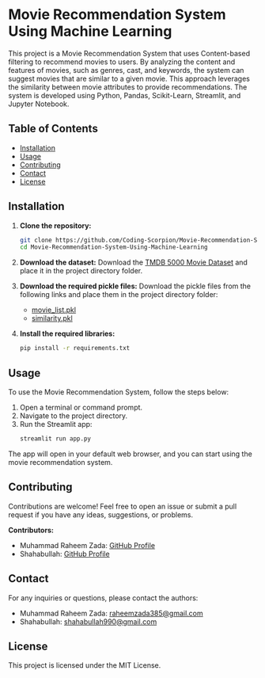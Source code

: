 # Movie Recommendation System Using Machine Learning

This project is a Movie Recommendation System that uses Content-based filtering to recommend movies to users. By analyzing the content and features of movies, such as genres, cast, and keywords, the system can suggest movies that are similar to a given movie. This approach leverages the similarity between movie attributes to provide recommendations. The system is developed using Python, Pandas, Scikit-Learn, Streamlit, and Jupyter Notebook.


## Table of Contents

- [Installation](#installation)
- [Usage](#usage)
- [Contributing](#contributing)
- [Contact](#contact)
- [License](#license)

## Installation

1. **Clone the repository:**
    ```bash
    git clone https://github.com/Coding-Scorpion/Movie-Recommendation-System-Using-Machine-Learning.git
    cd Movie-Recommendation-System-Using-Machine-Learning
    ```

2. **Download the dataset:**
   Download the [TMDB 5000 Movie Dataset](https://www.kaggle.com/tmdb/tmdb-movie-metadata) and place it in the project directory folder.

3. **Download the required pickle files:**
   Download the pickle files from the following links and place them in the project directory folder:
    - [movie_list.pkl](https://drive.google.com/file/d/1IjNFDEGsFES7M_WgX2UHhYJJTDR7l1DK/view?usp=drive_link)
    - [similarity.pkl](https://drive.google.com/file/d/12ZYX27bNVloUkzszRDg8bCVM7gTiYDdn/view?usp=drive_link)

4. **Install the required libraries:**
    ```bash
    pip install -r requirements.txt
    ```

## Usage

To use the Movie Recommendation System, follow the steps below:

1. Open a terminal or command prompt.
2. Navigate to the project directory.
3. Run the Streamlit app:
    ```bash
    streamlit run app.py
    ```

The app will open in your default web browser, and you can start using the movie recommendation system.

## Contributing

Contributions are welcome! Feel free to open an issue or submit a pull request if you have any ideas, suggestions, or problems.

**Contributors:**
- Muhammad Raheem Zada: [GitHub Profile](https://github.com/Coding-Scorpion)
- Shahabullah: [GitHub Profile](https://github.com/Shahabullah2304)

## Contact

For any inquiries or questions, please contact the authors:
- Muhammad Raheem Zada: raheemzada385@gmail.com
- Shahabullah: shahabullah990@gmail.com

## License

This project is licensed under the MIT License.
